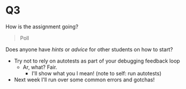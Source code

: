 Q3
==========================================

How is the assignment going?

> Poll

Does anyone have _hints_ or _advice_ for other students on how to start?

- Try not to rely on autotests as part of your debugging feedback loop 
	- Ar, what? Fair.
		- I'll show what you I mean! (note to self: run autotests)
- Next week I'll run over some common errors and gotchas!
